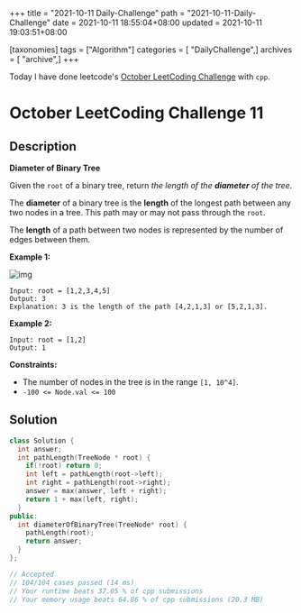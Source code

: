 +++
title = "2021-10-11 Daily-Challenge"
path = "2021-10-11-Daily-Challenge"
date = 2021-10-11 18:55:04+08:00
updated = 2021-10-11 19:03:51+08:00

[taxonomies]
tags = ["Algorithm"]
categories = [ "DailyChallenge",]
archives = [ "archive",]
+++

Today I have done leetcode's [October LeetCoding Challenge](https://leetcode.com/problems/diameter-of-binary-tree/) with `cpp`.

<!-- more -->

# October LeetCoding Challenge 11

## Description

**Diameter of Binary Tree**

Given the `root` of a binary tree, return *the length of the **diameter** of the tree*.

The **diameter** of a binary tree is the **length** of the longest path between any two nodes in a tree. This path may or may not pass through the `root`.

The **length** of a path between two nodes is represented by the number of edges between them.

 

**Example 1:**

![img](https://assets.leetcode.com/uploads/2021/03/06/diamtree.jpg)

```
Input: root = [1,2,3,4,5]
Output: 3
Explanation: 3 is the length of the path [4,2,1,3] or [5,2,1,3].
```

**Example 2:**

```
Input: root = [1,2]
Output: 1
```

 

**Constraints:**

- The number of nodes in the tree is in the range `[1, 10^4]`.
- `-100 <= Node.val <= 100`

## Solution

``` cpp
class Solution {
  int answer;
  int pathLength(TreeNode * root) {
    if(!root) return 0;
    int left = pathLength(root->left);
    int right = pathLength(root->right);
    answer = max(answer, left + right);
    return 1 + max(left, right);
  }
public:
  int diameterOfBinaryTree(TreeNode* root) {
    pathLength(root);
    return answer;
  }
};

// Accepted
// 104/104 cases passed (14 ms)
// Your runtime beats 37.05 % of cpp submissions
// Your memory usage beats 64.86 % of cpp submissions (20.3 MB)
```
